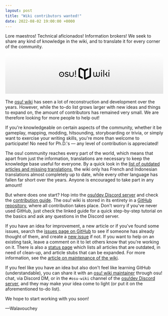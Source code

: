```yaml
---
layout: post
title: "Wiki contributors wanted!"
date: 2022-08-02 19:00:00 +0000
---
```


Lore maestros! Technical aficionados! Information brokers! We seek to share any kind of knowledge in the wiki, and to translate it for every corner of the community.

![](/wiki/shared/news/banners/osu-wiki.jpg?1)

The [osu! wiki](/wiki/Main_Page) has seen a lot of reconstruction and development over the years. However, while the to-do list grows larger with new ideas and things to expand on, the amount of contributors has remained very small. We are therefore looking for more people to help out!

If you're knowledgeable on certain aspects of the community, whether it be gameplay, mapping, modding, hitsounding, storyboarding or trivia, or simply want to exercise your writing skills, you're more than welcome to participate! No need for Ph.D.'s — any level of contribution is appreciated!

The osu! community reaches every part of the world, which means that apart from just the information, translations are necessary to keep the knowledge base useful for everyone. By a quick look in the [list of outdated articles and missing translations](https://clayton.cc/osu-wiki-status), the wiki only has French and Indonesian translations almost completely up to date, while every other language has fallen far short over the years. Anyone is encouraged to take part in any amount!

But where does one start? Hop into the [osu!dev Discord server](https://discord.gg/ppy) and check the [contribution guide](/wiki/osu!_wiki/Contribution_guide). The osu! wiki is stored in its entirety in a [GitHub repository](https://github.com/ppy/osu-wiki), where all contribution takes place. Don't worry if you've never used GitHub, just check the linked guide for a quick step-by-step tutorial on the basics and ask any questions in the Discord server.

If you have an idea for improvement, a new article or if you've found some issues, search the [issues page on GitHub](https://github.com/ppy/osu-wiki/issues) to see if someone has already thought of them, and create a [new issue](https://github.com/ppy/osu-wiki/issues/new) if not. If you want to help on an existing task, leave a comment on it to let others know that you're working on it. There is also a [status page](https://clayton.cc/osu-wiki-status/en) which lists all articles that are outdated, in need of clean-up, and article stubs that can be expanded. For more information, see the [article on maintenance of the wiki](/wiki/osu!_wiki/Maintenance#routines).

If you feel like you have an idea but also don't feel like learning GitHub (understandable), you can share it with an [osu! wiki maintainer](/wiki/osu!_wiki/Maintenance/List_of_maintainers) through osu! chat, via Discord DM, or in the `#osu-wiki` channel of the [osu!dev Discord server](https://discord.gg/ppy), and they may make your idea come to light (or put it on the aforementioned to-do list).

We hope to start working with you soon!

—Walavouchey
